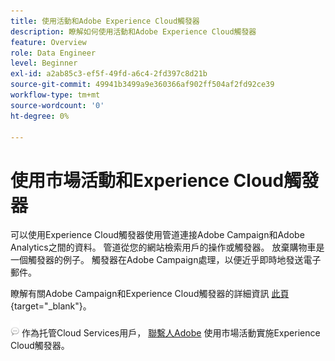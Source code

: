 ```yaml
---
title: 使用活動和Adobe Experience Cloud觸發器
description: 瞭解如何使用活動和Adobe Experience Cloud觸發器
feature: Overview
role: Data Engineer
level: Beginner
exl-id: a2ab85c3-ef5f-49fd-a6c4-2fd397c8d21b
source-git-commit: 49941b3499a9e360366af902ff504af2fd92ce39
workflow-type: tm+mt
source-wordcount: '0'
ht-degree: 0%

---
```


# 使用市場活動和Experience Cloud觸發器

可以使用Experience Cloud觸發器使用管道連接Adobe Campaign和Adobe Analytics之間的資料。 管道從您的網站檢索用戶的操作或觸發器。 放棄購物車是一個觸發器的例子。 觸發器在Adobe Campaign處理，以便近乎即時地發送電子郵件。

瞭解有關Adobe Campaign和Experience Cloud觸發器的詳細資訊 [此頁](https://experienceleague.adobe.com/docs/campaign-classic/using/integrating-with-adobe-experience-cloud/experience-triggers/about-triggers.html){target=&quot;_blank&quot;}。

![](../assets/do-not-localize/speech.png)   作為托管Cloud Services用戶， [聯繫人Adobe](../start/campaign-faq.md#support) 使用市場活動實施Experience Cloud觸發器。
